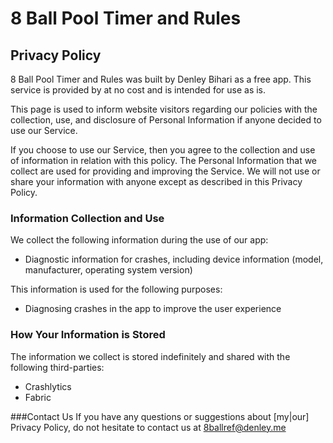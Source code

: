 # 8 Ball Pool Timer and Rules
## Privacy Policy

8 Ball Pool Timer and Rules was built by Denley Bihari as a free app. This service is provided by at no cost and is intended for use as is.

This page is used to inform website visitors regarding our policies with the collection, use, and disclosure of Personal Information
if anyone decided to use our Service.

If you choose to use our Service, then you agree to the collection and use of information in relation with this policy. The Personal
Information that we collect are used for providing and improving the Service. We will not use or share your information with anyone
except as described in this Privacy Policy.

### Information Collection and Use
We collect the following information during the use of our app:
- Diagnostic information for crashes, including device information (model, manufacturer, operating system version)

This information is used for the following purposes:
- Diagnosing crashes in the app to improve the user experience

### How Your Information is Stored
The information we collect is stored indefinitely and shared with the following third-parties:
- Crashlytics
- Fabric

###Contact Us
If you have any questions or suggestions about [my|our] Privacy Policy, do not hesitate to contact us at 8ballref@denley.me


